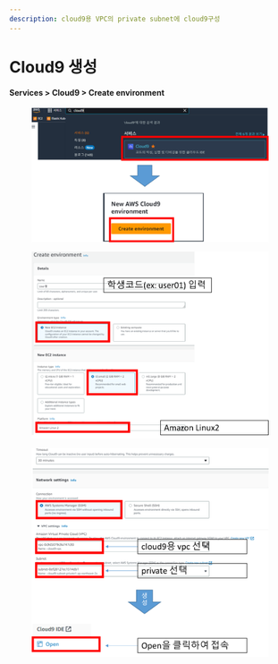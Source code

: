 ```yaml
---
description: cloud9용 VPC의 private subnet에 cloud9구성​
---
```


# Cloud9 생성

#### Services > Cloud9 > Create environment​

<figure><img src="../.gitbook/assets/image (1) (2).png" alt=""><figcaption></figcaption></figure>



<figure><img src="../.gitbook/assets/image (3) (1).png" alt=""><figcaption></figcaption></figure>



<figure><img src="../.gitbook/assets/image (6) (1).png" alt=""><figcaption></figcaption></figure>
